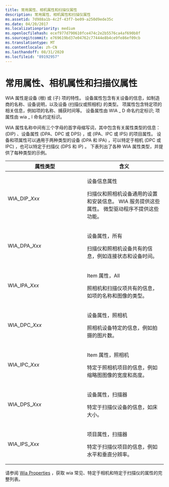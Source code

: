 ```yaml
---
title: 常用属性、相机属性和扫描仪属性
description: 常用属性、相机属性和扫描仪属性
ms.assetid: 7d988a1b-4c2f-43f7-be09-a250d9ede35c
ms.date: 04/20/2017
ms.localizationpriority: medium
ms.openlocfilehash: ecef977d790610fce474c2e2b5576ca4af690b8f
ms.sourcegitcommit: e769619bd37e04762c77444e8b4ce9fe86ef09cb
ms.translationtype: MT
ms.contentlocale: zh-CN
ms.lasthandoff: 08/31/2020
ms.locfileid: "89192957"
---
```

# <a name="common-camera-and-scanner-properties"></a>常用属性、相机属性和扫描仪属性





WIA 属性是设备 (根) 或 (子) 项的特性。 设备属性包含有关设备的信息，如制造商的名称、设备说明，以及设备 (扫描仪或照相机) 的类型。 项属性包含特定项的相关信息，例如项的名称、捕获时间等。 设备属性由 WIA \_ D 命名约定标识; 项属性由 wia \_ I 命名约定标识。

WIA 属性名称中间有三个字母的首字母缩写词，其中包含有关属性类型的信息： (DIP) 、设备属性 (DPA、DPC 或 DPS) ，或 (IPA、IPC 或 IPS) 的项目属性。 设备和项属性可以通用于两种类型的设备 (DPA 和 IPA) ，可以特定于相机 (DPC 或 IPC) ，也可以特定于扫描仪 (DPS 和 IP) 。 下表列出了各种 WIA 属性类型，并提供了每种类型的示例。

<table>
<colgroup>
<col width="50%" />
<col width="50%" />
</colgroup>
<thead>
<tr class="header">
<th>属性类型</th>
<th>含义</th>
</tr>
</thead>
<tbody>
<tr class="odd">
<td><p>WIA_DIP_<em>Xxx</em></p></td>
<td><p>设备信息属性</p>
<p>扫描仪和照相机设备通用的设置和安装信息。 WIA 服务提供这些属性。 微型驱动程序不提供这些功能。</p></td>
</tr>
<tr class="even">
<td><p>WIA_DPA_<em>Xxx</em></p></td>
<td><p>设备属性，所有</p>
<p>扫描仪和照相机设备共有的信息，例如连接状态和设备时间。</p></td>
</tr>
<tr class="odd">
<td><p>WIA_IPA_<em>Xxx</em></p></td>
<td><p>Item 属性，All</p>
<p>照相机和扫描仪项共有的信息，如项的名称和图像的类型。</p></td>
</tr>
<tr class="even">
<td><p>WIA_DPC_<em>Xxx</em></p></td>
<td><p>设备属性，照相机</p>
<p>照相机设备特定的信息，例如拍摄的图片数。</p></td>
</tr>
<tr class="odd">
<td><p>WIA_IPC_<em>Xxx</em></p></td>
<td><p>Item 属性，照相机</p>
<p>特定于照相机项目的信息，例如缩略图图像的宽度和高度。</p></td>
</tr>
<tr class="even">
<td><p>WIA_DPS_<em>Xxx</em></p></td>
<td><p>设备属性，扫描器</p>
<p>特定于扫描仪设备的信息，如床大小。</p></td>
</tr>
<tr class="odd">
<td><p>WIA_IPS_<em>Xxx</em></p></td>
<td><p>项目属性，扫描器</p>
<p>特定于扫描仪项目的信息，例如水平和垂直分辨率。</p></td>
</tr>
</tbody>
</table>

 

请参阅 [Wia Properties](./wia-properties.md) ，获取 wia 常见、特定于相机和特定于扫描仪的属性的完整列表。

 

